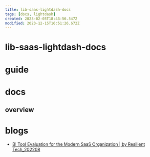 ```yaml
---
title: lib-saas-lightdash-docs
tags: [docs, lightdash]
created: 2023-02-05T18:43:56.547Z
modified: 2023-12-15T16:51:26.672Z
---
```


# lib-saas-lightdash-docs

# guide

# docs

## overview

# blogs
- [BI Tool Evaluation for the Modern SaaS Organization | by Resilient Tech_202208](https://resilient-tech.medium.com/bi-tool-evaluation-for-the-modern-saas-organization-100f2cdbd560)
